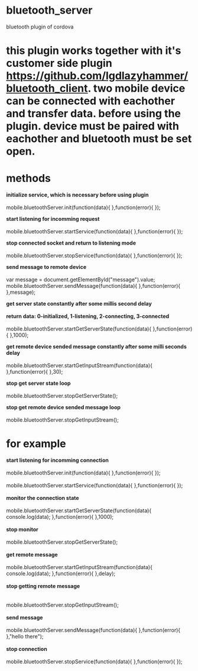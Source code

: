 # bluetooth_server
bluetooth plugin of cordova
# this plugin works together with it's customer side plugin https://github.com/lgdlazyhammer/bluetooth_client. two mobile device can be connected with eachother and transfer data. before using the plugin. device must be paired with eachother and bluetooth must be set open. 

# methods
<b>initialize service, which is necessary before using plugin</b><br></br>
mobile.bluetoothServer.init(function(data){
			},function(error){
			});

<b>start listening for incomming request</b><br></br>
mobile.bluetoothServer.startService(function(data){
},function(error){
});

<b>stop connected socket and return to listening mode</b><br></br>
mobile.bluetoothServer.stopService(function(data){
},function(error){
});

<b>send message to remote device</b><br></br>
var message = document.getElementById("message").value;
mobile.bluetoothServer.sendMessage(function(data){
},function(error){
},message);

<b>get server state constantly after some millis second delay</b><br></br>
<b>return data: 0-initialized, 1-listening, 2-connecting, 3-connected</b><br></br>
mobile.bluetoothServer.startGetServerState(function(data){
},function(error){
},1000);

<b>get remote device sended message constantly after some milli seconds delay</b><br></br>
mobile.bluetoothServer.startGetInputStream(function(data){
},function(error){
},30);

<b>stop get server state loop</b><br></br>
mobile.bluetoothServer.stopGetServerState();

<b>stop get remote device sended message loop</b><br></br>
mobile.bluetoothServer.stopGetInputStream();



# for example

<b>start listening for incomming connection</b>
<br></br>
mobile.bluetoothServer.init(function(data){
			},function(error){
			});
<br></br>
mobile.bluetoothServer.startService(function(data){
},function(error){
});
<br></br>
<b>monitor the connection state</b><br></br> 
mobile.bluetoothServer.startGetServerState(function(data){
    console.log(data);
},function(error){
},1000);
<br></br>
<b>stop monitor</b><br></br> 
mobile.bluetoothServer.stopGetServerState();
<br></br>
<b>get remote message</b> <br></br>
mobile.bluetoothServer.startGetInputStream(function(data){
    console.log(data);
},function(error){
},delay);
<br></br>
<b>stop getting remote message</b><br></br>  
mobile.bluetoothServer.stopGetInputStream();
<br></br>
<b>send message</b><br></br>
mobile.bluetoothServer.sendMessage(function(data){
},function(error){
},"hello there");
<br></br>
<b>stop connection</b> <br></br>
mobile.bluetoothServer.stopService(function(data){
},function(error){
});
